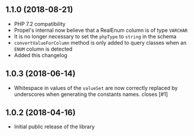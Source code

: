 ## 1.1.0 (2018-08-21)

* PHP 7.2 compatibility
* Propel's internal now believe that a RealEnum column is of type `VARCHAR`
* It is no longer necessary to set the `phpType` to `string` in the schema
* `convertValueForColumn` method is only added to query classes when an `ENUM` column is detected
* Added this changelog

## 1.0.3 (2018-06-14)

* Whitespace in values of the `valueSet` are now correctly replaced by underscores when generating the constants names. closes [#1]

## 1.0.2 (2018-04-16)

* Initial public release of the library
